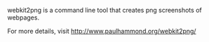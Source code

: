 webkit2png is a command line tool that creates png screenshots of webpages.

For more details, visit http://www.paulhammond.org/webkit2png/